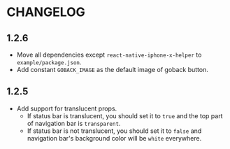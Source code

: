 # CHANGELOG

## 1.2.6

* Move all dependencies except `react-native-iphone-x-helper` to `example/package.json`.
* Add constant `GOBACK_IMAGE` as the default image of goback button.

## 1.2.5

* Add support for translucent props.
    * If status bar is translucent, you should set it to `true` and the top part of navigation bar is `transparent`.
    * If status bar is not translucent, you should set it to `false` and navigation bar's background color will be `white` everywhere.